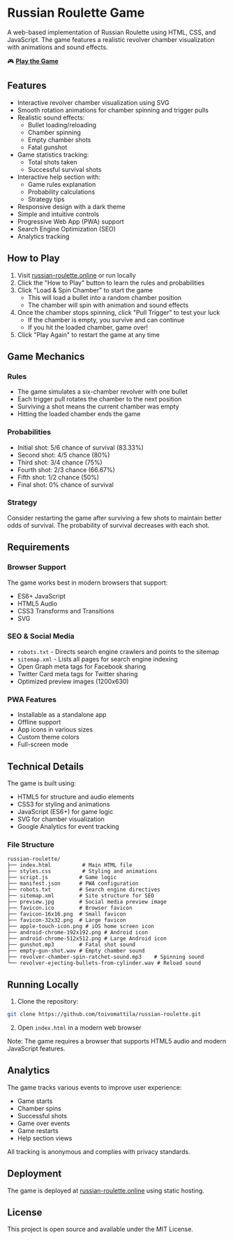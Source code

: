 # Russian Roulette Game

A web-based implementation of Russian Roulette using HTML, CSS, and JavaScript. The game features a realistic revolver chamber visualization with animations and sound effects.

🎮 **[Play the Game](https://russian-roulette.online)**

## Features

- Interactive revolver chamber visualization using SVG
- Smooth rotation animations for chamber spinning and trigger pulls
- Realistic sound effects:
  - Bullet loading/reloading
  - Chamber spinning
  - Empty chamber shots
  - Fatal gunshot
- Game statistics tracking:
  - Total shots taken
  - Successful survival shots
- Interactive help section with:
  - Game rules explanation
  - Probability calculations
  - Strategy tips
- Responsive design with a dark theme
- Simple and intuitive controls
- Progressive Web App (PWA) support
- Search Engine Optimization (SEO)
- Analytics tracking

## How to Play

1. Visit [russian-roulette.online](https://russian-roulette.online) or run locally
2. Click the "How to Play" button to learn the rules and probabilities
3. Click "Load & Spin Chamber" to start the game
   - This will load a bullet into a random chamber position
   - The chamber will spin with animation and sound effects
4. Once the chamber stops spinning, click "Pull Trigger" to test your luck
   - If the chamber is empty, you survive and can continue
   - If you hit the loaded chamber, game over!
5. Click "Play Again" to restart the game at any time

## Game Mechanics

### Rules
- The game simulates a six-chamber revolver with one bullet
- Each trigger pull rotates the chamber to the next position
- Surviving a shot means the current chamber was empty
- Hitting the loaded chamber ends the game

### Probabilities
- Initial shot: 5/6 chance of survival (83.33%)
- Second shot: 4/5 chance (80%)
- Third shot: 3/4 chance (75%)
- Fourth shot: 2/3 chance (66.67%)
- Fifth shot: 1/2 chance (50%)
- Final shot: 0% chance of survival

### Strategy
Consider restarting the game after surviving a few shots to maintain better odds of survival. The probability of survival decreases with each shot.

## Requirements

### Browser Support
The game works best in modern browsers that support:
- ES6+ JavaScript
- HTML5 Audio
- CSS3 Transforms and Transitions
- SVG

### SEO & Social Media
- `robots.txt` - Directs search engine crawlers and points to the sitemap
- `sitemap.xml` - Lists all pages for search engine indexing
- Open Graph meta tags for Facebook sharing
- Twitter Card meta tags for Twitter sharing
- Optimized preview images (1200x630)

### PWA Features
- Installable as a standalone app
- Offline support
- App icons in various sizes
- Custom theme colors
- Full-screen mode

## Technical Details

The game is built using:
- HTML5 for structure and audio elements
- CSS3 for styling and animations
- JavaScript (ES6+) for game logic
- SVG for chamber visualization
- Google Analytics for event tracking

### File Structure
```
russian-roulette/
├── index.html          # Main HTML file
├── styles.css          # Styling and animations
├── script.js          # Game logic
├── manifest.json      # PWA configuration
├── robots.txt         # Search engine directives
├── sitemap.xml        # Site structure for SEO
├── preview.jpg        # Social media preview image
├── favicon.ico        # Browser favicon
├── favicon-16x16.png  # Small favicon
├── favicon-32x32.png  # Large favicon
├── apple-touch-icon.png # iOS home screen icon
├── android-chrome-192x192.png # Android icon
├── android-chrome-512x512.png # Large Android icon
├── gunshot.mp3        # Fatal shot sound
├── empty-gun-shot.wav # Empty chamber sound
├── revolver-chamber-spin-ratchet-sound.mp3    # Spinning sound
└── revolver-ejecting-bullets-from-cylinder.wav # Reload sound
```

## Running Locally

1. Clone the repository:
```bash
git clone https://github.com/toivomattila/russian-roulette.git
```

2. Open `index.html` in a modern web browser

Note: The game requires a browser that supports HTML5 audio and modern JavaScript features.

## Analytics

The game tracks various events to improve user experience:
- Game starts
- Chamber spins
- Successful shots
- Game over events
- Game restarts
- Help section views

All tracking is anonymous and complies with privacy standards.

## Deployment

The game is deployed at [russian-roulette.online](https://russian-roulette.online) using static hosting.

## License

This project is open source and available under the MIT License. 